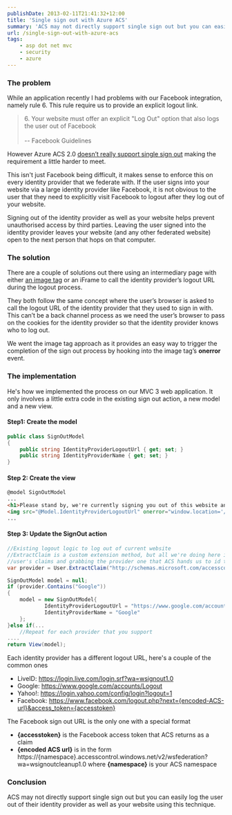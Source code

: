```yaml
---
publishDate: 2013-02-11T21:41:32+12:00
title: 'Single sign out with Azure ACS'
summary: 'ACS may not directly support single sign out but you can easily log the user out of their identity provider as well as your website using this technique.'
url: /single-sign-out-with-azure-acs
tags:
    - asp dot net mvc
    - security
    - azure
---
```


### The problem

While an application recently I had problems with our Facebook integration, namely rule 6. This rule require us to provide an explicit logout link.

>   6\. Your website must offer an explicit "Log Out" option that also logs the user out of Facebook
    \
    \
    -- Facebook Guidelines


However Azure ACS 2.0 [doesn’t really support single sign out][azuresso] making the requirement a little harder to meet.

This isn't just Facebook being difficult, it makes sense to enforce this on every identity provider that we federate with. If the user signs into your website via a large identity provider like Facebook, it is not obvious to the user that they need to explicitly visit Facebook to logout after they log out of your website.

Signing out of the identity provider as well as your website helps prevent unauthorised access by third parties. Leaving the user signed into the identity provider leaves your website (and any other federated website) open to the next person that hops on that computer.

### The solution

There are a couple of solutions out there using an intermediary page with either [an image tag][haishibai] or an iFrame to call the identity provider’s logout URL during the logout process.

They both follow the same concept where the user’s browser is asked to call the logout URL of the identity provider that they used to sign in with. This can’t be a back channel process as we need the user’s browser to pass on the cookies for the identity provider so that the identity provider knows who to log out.

We went the image tag approach as it provides an easy way to trigger the completion of the sign out process by hooking into the image tag’s **onerror** event.

### The implementation

He's how we implemented the process on our MVC 3 web application. It only involves a little extra code in the existing sign out action, a new model and a new view.


#### Step1: Create the model

```csharp
public class SignOutModel
{
    public string IdentityProviderLogoutUrl { get; set; }
    public string IdentityProviderName { get; set; }
}
```

#### Step 2: Create the view

```html
@model SignOutModel
...
<h1>Please stand by, we're currently signing you out of this website and @Model.IdentityProviderName...</h1>
<img src="@Model.IdentityProviderLogoutUrl" onerror="window.location='/';" />
...
```


#### Step 3: Update the SignOut action 

```csharp
//Existing logout logic to log out of current website
//ExtractClaim is a custom extension method, but all we're doing here is inspecting the current 
//user's claims and grabbing the provider one that ACS hands us to id the identity provider
var provider = User.ExtractClaim("http://schemas.microsoft.com/accesscontrolservice/2010/07/claims/identityprovider");

SignOutModel model = null;
if (provider.Contains("Google"))
{
    model = new SignOutModel{
            IdentityProviderLogoutUrl = "https://www.google.com/accounts/Logout",
            IdentityProviderName = "Google"
    };
}else if(...
    //Repeat for each provider that you support
....
return View(model);
```

Each identity provider has a different logout URL, here's a couple of the common ones

* LiveID: https://login.live.com/login.srf?wa=wsignout1.0
* Google:  https://www.google.com/accounts/Logout
* Yahoo!: https://login.yahoo.com/config/login?logout=1
* Facebook: https://www.facebook.com/logout.php?next={encoded-ACS-url}&access_token={accesstoken}

The Facebook sign out URL is the only one with a special format

* **{accesstoken}** is the Facebook access token that ACS returns as a claim
* **{encoded ACS url}** is in the form https://{namespace}.accesscontrol.windows.net/v2/wsfederation?wa=wsignoutcleanup1.0 where **{namespace}** is your ACS namespace

### Conclusion

ACS may not directly support single sign out but you can easily log the user out of their identity provider as well as your website using this technique. 

[azuresso]: https://social.msdn.microsoft.com/Forums/pl-PL/windowsazuresecurity/thread/cea8aeec-e710-4ab3-812d-5e04e4627809/  "Single Sign Out with AppFabric ACS"
[haishibai]: https://haishibai.blogspot.co.nz/2012/08/sign-out-from-identity-providers-when.html  "Sign out cleanly from Identity Providers when using ACS"
[overcode]: https://www.overcode.hk/?cat=10  "Azure | OverCode"
